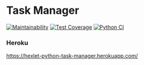 # Task Manager

[![Maintainability](https://api.codeclimate.com/v1/badges/402c7a623a0129bd4e3c/maintainability)](https://codeclimate.com/github/vetalpaprotsky/python-project-lvl4/maintainability)
[![Test Coverage](https://api.codeclimate.com/v1/badges/402c7a623a0129bd4e3c/test_coverage)](https://codeclimate.com/github/vetalpaprotsky/python-project-lvl4/test_coverage)
[![Python CI](https://github.com/vetalpaprotsky/python-project-lvl4/workflows/Python%20CI/badge.svg)](https://github.com/vetalpaprotsky/python-project-lvl4/actions)

### Heroku
https://hexlet-python-task-manager.herokuapp.com/
